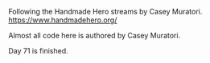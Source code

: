 Following the Handmade Hero streams by Casey Muratori. https://www.handmadehero.org/

Almost all code here is authored by Casey Muratori.

Day 71 is finished.
